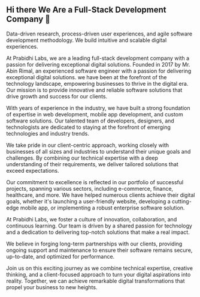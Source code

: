 ## Hi there We Are a Full-Stack Development Company 👋
Data-driven research, process-driven user experiences, and agile software development methodology. We build intuitive and scalable digital experiences. 

At Prabidhi Labs, we are a leading full-stack development company with a passion for delivering exceptional digital solutions. Founded in 2017 by Mr. Abin Rimal, an experienced software engineer with a passion for delivering exceptional digital solutions. we have been at the forefront of the technology landscape, empowering businesses to thrive in the digital era. Our mission is to provide innovative and reliable software solutions that drive growth and success for our clients.

With years of experience in the industry, we have built a strong foundation of expertise in web development, mobile app development, and custom software solutions. Our talented team of developers, designers, and technologists are dedicated to staying at the forefront of emerging technologies and industry trends.

We take pride in our client-centric approach, working closely with businesses of all sizes and industries to understand their unique goals and challenges. By combining our technical expertise with a deep understanding of their requirements, we deliver tailored solutions that exceed expectations.

Our commitment to excellence is reflected in our portfolio of successful projects, spanning various sectors, including e-commerce, finance, healthcare, and more. We have helped numerous clients achieve their digital goals, whether it's launching a user-friendly website, developing a cutting-edge mobile app, or implementing a robust enterprise software solution.

At Prabidhi Labs, we foster a culture of innovation, collaboration, and continuous learning. Our team is driven by a shared passion for technology and a dedication to delivering top-notch solutions that make a real impact.

We believe in forging long-term partnerships with our clients, providing ongoing support and maintenance to ensure their software remains secure, up-to-date, and optimized for performance.

Join us on this exciting journey as we combine technical expertise, creative thinking, and a client-focused approach to turn your digital aspirations into reality. Together, we can achieve remarkable digital transformations that propel your business to new heights.
<!--

**Here are some ideas to get you started:**

🙋‍♀️ A short introduction - what is your organization all about?
🌈 Contribution guidelines - how can the community get involved?
👩‍💻 Useful resources - where can the community find your docs? Is there anything else the community should know?
🍿 Fun facts - what does your team eat for breakfast?
🧙 Remember, you can do mighty things with the power of [Markdown](https://docs.github.com/github/writing-on-github/getting-started-with-writing-and-formatting-on-github/basic-writing-and-formatting-syntax)
-->
